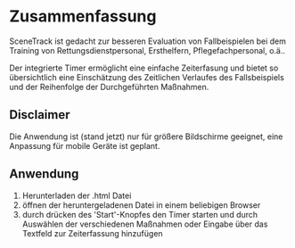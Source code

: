 # Zusammenfassung
SceneTrack ist gedacht zur besseren Evaluation von Fallbeispielen bei dem Training von Rettungsdienstpersonal, Ersthelfern, Pflegefachpersonal, o.ä.. 

Der integrierte Timer ermöglicht eine einfache Zeiterfasung und bietet so übersichtlich eine Einschätzung des Zeitlichen Verlaufes des Fallsbeispiels und der Reihenfolge der Durchgeführten Maßnahmen.

## Disclaimer
Die Anwendung ist (stand jetzt) nur für größere Bildschirme geeignet, eine Anpassung für mobile Geräte ist geplant.

## Anwendung
1. Herunterladen der .html Datei
2. öffnen der heruntergeladenen Datei in einem beliebigen Browser
3. durch drücken des 'Start'-Knopfes den Timer starten und durch Auswählen der verschiedenen Maßnahmen oder Eingabe über das Textfeld zur Zeiterfassung hinzufügen
